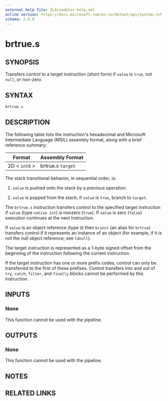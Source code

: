 ```yaml
---
external help file: ILAssembler-help.xml
online version: https://docs.microsoft.com/en-us/dotnet/api/system.reflection.emit.opcodes.brtrue_s
schema: 2.0.0
---
```


# brtrue.s

## SYNOPSIS

Transfers control to a target instruction (short form) if `value` is `true`, not `null`, or non-zero.

## SYNTAX

```powershell
brtrue.s
```

## DESCRIPTION

The following table lists the instruction's hexadecimal and Microsoft Intermediate Language (MSIL) assembly format, along with a brief reference summary:

| Format        | Assembly Format   |
| ------------- | ----------------- |
| 2D < `int8` > | brtrue.s `target` |

 The stack transitional behavior, in sequential order, is:

1.  `value` is pushed onto the stack by a previous operation.

2.  `value` is popped from the stack; if `value` is `true`, branch to `target`.

 The `brtrue.s` instruction transfers control to the specified target instruction if `value` (type `native int`) is nonzero (`true`). If `value` is zero (`false`) execution continues at the next instruction.

 If `value` is an object reference (type `O`) then `brinst` (an alias for `brtrue`) transfers control if it represents an instance of an object (for example, if it is not the null object reference; see `ldnull`).

 The target instruction is represented as a 1-byte signed offset from the beginning of the instruction following the current instruction.

 If the target instruction has one or more prefix codes, control can only be transferred to the first of these prefixes. Control transfers into and out of `try`, `catch`, `filter`, and `finally` blocks cannot be performed by this instruction.

## INPUTS

### None

This function cannot be used with the pipeline.

## OUTPUTS

### None

This function cannot be used with the pipeline.

## NOTES

## RELATED LINKS
